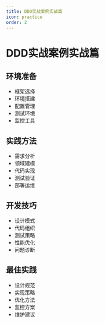 ```yaml
---
title: DDD实战案例实战篇
icon: practice
order: 2
---
```


# DDD实战案例实战篇

## 环境准备
- 框架选择
- 环境搭建
- 配置管理
- 测试环境
- 监控工具

## 实践方法
- 需求分析
- 领域建模
- 代码实现
- 测试验证
- 部署运维

## 开发技巧
- 设计模式
- 代码组织
- 测试策略
- 性能优化
- 问题诊断

## 最佳实践
- 设计规范
- 实现策略
- 优化方法
- 监控方案
- 维护建议
